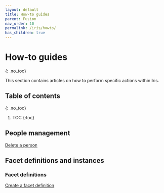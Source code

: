 ```yaml
---
layout: default
title: How-to guides
parent: Fusion
nav_order: 10
permalink: /iris/howto/
has_children: true
---
```


# How-to guides
{: .no_toc}

This section contains articles on how to perform specific actions within Iris.

## Table of contents
{: .no_toc}

1. TOC
{:toc}

## People management

[Delete a person](/iris/howto/delete-a-person/)

## Facet definitions and instances

### Facet definitions

[Create a facet definition](/iris/howto/create-a-facet-definition/)
